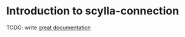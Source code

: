 # Introduction to scylla-connection

TODO: write [great documentation](http://jacobian.org/writing/what-to-write/)
